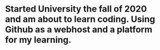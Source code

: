 # Started University the fall of 2020 and am about to learn coding. Using Github as a webhost and a platform for my learning.
